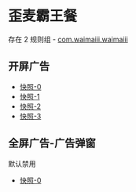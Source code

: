 # 歪麦霸王餐

存在 2 规则组 - [com.waimaiii.waimaiii](/src/apps/com.waimaiii.waimaiii.ts)

## 开屏广告

- [快照-0](https://i.gkd.li/import/13346166)
- [快照-1](https://i.gkd.li/import/13346451)
- [快照-2](https://i.gkd.li/import/13694837)
- [快照-3](https://i.gkd.li/import/13930573)

## 全屏广告-广告弹窗

默认禁用

- [快照-0](https://i.gkd.li/import/13346187)
